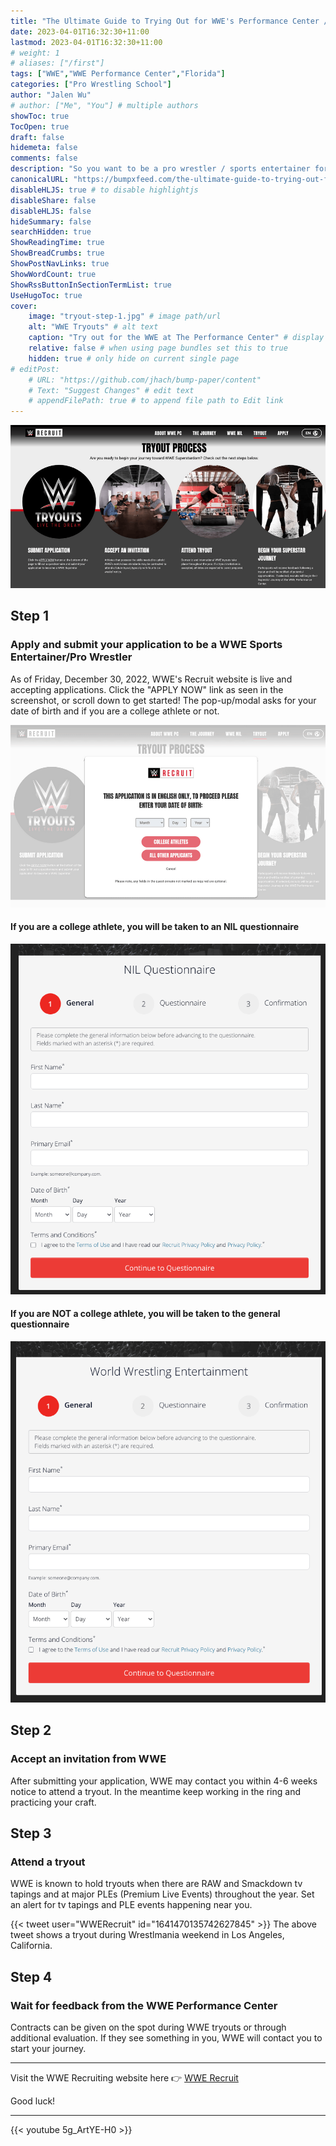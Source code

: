 ```yaml
---
title: "The Ultimate Guide to Trying Out for WWE's Performance Center / Tips to Become a WWE Sports Entertainer"
date: 2023-04-01T16:32:30+11:00
lastmod: 2023-04-01T16:32:30+11:00
# weight: 1
# aliases: ["/first"]
tags: ["WWE","WWE Performance Center","Florida"]
categories: ["Pro Wrestling School"]
author: "Jalen Wu"
# author: ["Me", "You"] # multiple authors
showToc: true
TocOpen: true
draft: false
hidemeta: false
comments: false
description: "So you want to be a pro wrestler / sports entertainer for the biggest wrestling company in the world? They actually made it easy for you to join and train at the world famous PC, aka the WWE Performance Center, located in Orlando, Florida. WWE (World Wrestling Entertainment) is constantly looking for fresh talent and even created a website to make the process easier. Scroll down to learn more!"
canonicalURL: "https://bumpxfeed.com/the-ultimate-guide-to-trying-out-for-wwes-performance-center"
disableHLJS: true # to disable highlightjs
disableShare: false
disableHLJS: false
hideSummary: false
searchHidden: true
ShowReadingTime: true
ShowBreadCrumbs: true
ShowPostNavLinks: true
ShowWordCount: true
ShowRssButtonInSectionTermList: true
UseHugoToc: true
cover:
    image: "tryout-step-1.jpg" # image path/url
    alt: "WWE Tryouts" # alt text
    caption: "Try out for the WWE at The Performance Center" # display caption under cover
    relative: false # when using page bundles set this to true
    hidden: true # only hide on current single page
# editPost:
    # URL: "https://github.com/jhach/bump-paper/content"
    # Text: "Suggest Changes" # edit text
    # appendFilePath: true # to append file path to Edit link
---
```


![Four Steps to make it with WWE's Performance Center](4-steps-to-make-it-to-wwe.png)

## Step 1 
### Apply and submit your application to be a WWE Sports Entertainer/Pro Wrestler
As of Friday, December 30, 2022, WWE's Recruit website is live and accepting applications. Click the "APPLY NOW" link as seen in the screenshot, or scroll down to get started! The pop-up/modal asks for your date of birth and if you are a college athlete or not.

![WWE Performance Center asks for your birthday and if you are a college athlete or not](wwe-paywall.png)

#### If you are a college athlete, you will be taken to an NIL questionnaire

![WWE NIL Questionnaire for college athletes](wwe-nil.png)

#### If you are NOT a college athlete, you will be taken to the general questionnaire

![WWE General application](wwe-general.png)

## Step 2
### Accept an invitation from WWE
After submitting your application, WWE may contact you within 4-6 weeks notice to attend a tryout. In the meantime keep working in the ring and practicing your craft.

## Step 3
### Attend a tryout
WWE is known to hold tryouts when there are RAW and Smackdown tv tapings and at major PLEs (Premium Live Events) throughout the year. Set an alert for tv tapings and PLE events happening near you. 

{{< tweet user="WWERecruit" id="1641470135742627845" >}}
The above tweet shows a tryout during Wrestlmania weekend in Los Angeles, California.

## Step 4
### Wait for feedback from the WWE Performance Center
Contracts can be given on the spot during WWE tryouts or through additional evaluation. If they see something in you, WWE will contact you to start your journey.

---

Visit the WWE Recruiting website here 👉 [WWE Recruit](https://recruit.wwe.com/#!/tryout)

Good luck!

---

{{< youtube 5g_ArtYE-H0 >}}